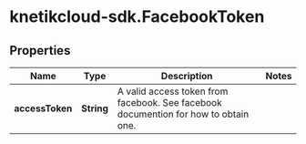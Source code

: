 # knetikcloud-sdk.FacebookToken

## Properties
Name | Type | Description | Notes
------------ | ------------- | ------------- | -------------
**accessToken** | **String** | A valid access token from facebook. See facebook documention for how to obtain one. | 


